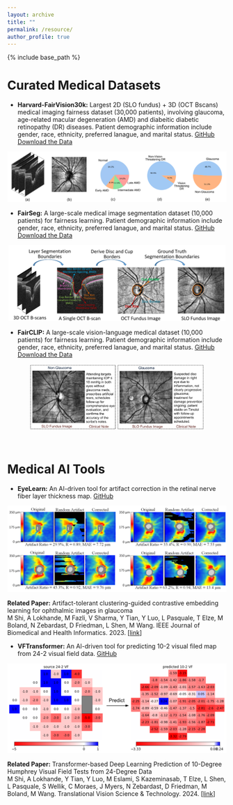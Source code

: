 ```yaml
---
layout: archive
title: ""
permalink: /resource/ 
author_profile: true
---
```


{% include base_path %}

Curated Medical Datasets
======

- **Harvard-FairVision30k:** Largest 2D (SLO fundus) + 3D (OCT Bscans) medical imaging fairness dataset (30,000 patients), involving glaucoma, age-related macular degeneration (AMD)  and diabeitic diabetic retinopathy (DR) diseases. Patient demographic information include gender, race, ethnicity, preferred lanague, and marital status. [GitHub](https://github.com/Harvard-Ophthalmology-AI-Lab/FairVision/tree/main) [Download the Data](https://drive.google.com/drive/u/1/folders/1sLX2O_0AlrjY6JmdKijiV1zducsOsd0m)

<p align="center">
    <img src="/images/img/project/fairvision.png" width="700">
</p>

- **FairSeg:** A large-scale medical image segmentation dataset (10,000 patients) for fairness learning. Patient demographic information include gender, race, ethnicity, preferred lanague, and marital status. [GitHub](https://github.com/Harvard-Ophthalmology-AI-Lab/FairSeg) [Download the Data](https://drive.google.com/drive/u/1/folders/1tyhEhYHR88gFkVzLkJI4gE1BoOHoHdWZ)

<p align="center">
    <img src="/images/img/project/fairseg.png" width="500">
</p>

- **FairCLIP:** A large-scale vision-language medical dataset (10,000 patients) for fairness learning. Patient demographic information include gender, race, ethnicity, preferred lanague, and marital status. [GitHub](https://github.com/Harvard-Ophthalmology-AI-Lab/FairCLIP) [Download the Data](https://drive.google.com/open?id=1bkeifigwOAfnsLvup9mJOSNeA3WsvA2l&usp=drive_fs)

<p align="center">
    <img src="/images/img/project/fairclip.png" width="400">
</p>

<br/>

Medical AI Tools
======

- **EyeLearn:** An AI-driven tool for artifact correction in the retinal nerve fiber layer thickness map. [GitHub](https://github.com/Harvard-Ophthalmology-AI-Lab/EyeLearn)

<p align="center">
    <img src="/images/img/project/eyelearn.png" width="600">
</p>

**Related Paper:** Artifact-tolerant clustering-guided contrastive embedding learning for ophthalmic images in glaucoma<br/>
M Shi, A Lokhande, M Fazli, V Sharma, Y Tian, Y Luo, L Pasquale, T Elze, M Boland, N Zebardast, D Friedman, L Shen, M Wang. IEEE Journal of Biomedical and Health Informatics. 2023. [[link](https://ieeexplore.ieee.org/abstract/document/10159482/)]

- **VFTransformer:** An AI-driven tool for predicting 10-2 visual filed map from 24-2 visual field data. [GitHub](https://github.com/Harvard-Ophthalmology-AI-Lab/VFTransformer)

<p align="center">
    <img src="/images/img/project/vftransformer.png" width="600">
</p>

**Related Paper:** Transformer-based Deep Learning Prediction of 10-Degree Humphrey Visual Field Tests from 24-Degree Data <br/>
M Shi, A Lokhande, Y Tian, Y Luo, M Eslami, S Kazeminasab, T Elze, L Shen, L Pasquale, S Wellik, C Moraes, J Myers, N Zebardast, D Friedman, M Boland, M Wang. Translational Vision Science & Technology. 2024. [[link](https://ieeexplore.ieee.org/)]

